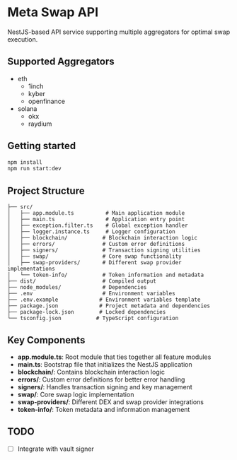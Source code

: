 # Meta Swap API

NestJS-based API service supporting multiple aggregators for optimal swap execution.

## Supported Aggregators

- eth
    + 1inch
    + kyber
    + openfinance
- solana
    + okx
    + raydium

## Getting started

```bash
npm install
npm run start:dev
```

## Project Structure

```
├── src/
│   ├── app.module.ts          # Main application module
│   ├── main.ts                # Application entry point
│   ├── exception.filter.ts    # Global exception handler
│   ├── logger.instance.ts     # Logger configuration
│   ├── blockchain/           # Blockchain interaction logic
│   ├── errors/               # Custom error definitions
│   ├── signers/              # Transaction signing utilities
│   ├── swap/                 # Core swap functionality
│   ├── swap-providers/       # Different swap provider implementations
│   └── token-info/           # Token information and metadata
├── dist/                     # Compiled output
├── node_modules/             # Dependencies
├── .env                      # Environment variables
├── .env.example             # Environment variables template
├── package.json             # Project metadata and dependencies
├── package-lock.json        # Locked dependencies
└── tsconfig.json           # TypeScript configuration
```

## Key Components

- **app.module.ts**: Root module that ties together all feature modules
- **main.ts**: Bootstrap file that initializes the NestJS application
- **blockchain/**: Contains blockchain interaction logic
- **errors/**: Custom error definitions for better error handling
- **signers/**: Handles transaction signing and key management
- **swap/**: Core swap logic implementation
- **swap-providers/**: Different DEX and swap provider integrations
- **token-info/**: Token metadata and information management

## TODO

- [ ] Integrate with vault signer